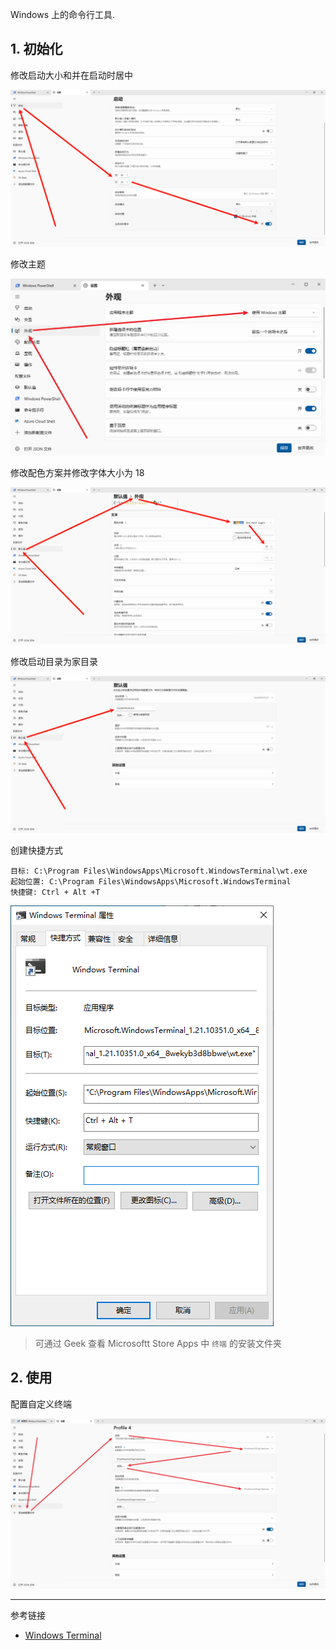 Windows 上的命令行工具.

## 1. 初始化

修改启动大小和并在启动时居中

![修改启动大小和并在启动时居中](./../../../../../../images/Windows%20Terminal/%E4%BF%AE%E6%94%B9%E5%90%AF%E5%8A%A8%E5%A4%A7%E5%B0%8F%E5%92%8C%E5%B9%B6%E5%9C%A8%E5%90%AF%E5%8A%A8%E6%97%B6%E5%B1%85%E4%B8%AD.png)

修改主题

![修改主题](./../../../../../../images/Windows%20Terminal/%E4%BF%AE%E6%94%B9%E4%B8%BB%E9%A2%98.png)

修改配色方案并修改字体大小为 18

![修改配色方案并修改字体大小为 18](./../../../../../../images/Windows%20Terminal/%E4%BF%AE%E6%94%B9%E9%85%8D%E8%89%B2%E6%96%B9%E6%A1%88%E5%B9%B6%E4%BF%AE%E6%94%B9%E5%AD%97%E4%BD%93%E5%A4%A7%E5%B0%8F%E4%B8%BA%2018.png)

修改启动目录为家目录

![修改启动目录为家目录](./../../../../../../images/Windows%20Terminal/%E4%BF%AE%E6%94%B9%E5%90%AF%E5%8A%A8%E7%9B%AE%E5%BD%95%E4%B8%BA%E5%AE%B6%E7%9B%AE%E5%BD%95.png)

创建快捷方式

```
目标: C:\Program Files\WindowsApps\Microsoft.WindowsTerminal\wt.exe
起始位置: C:\Program Files\WindowsApps\Microsoft.WindowsTerminal
快捷键: Ctrl + Alt +T
```

![创建快捷方式](./../../../../../../images/Windows%20Terminal/%E5%88%9B%E5%BB%BA%E5%BF%AB%E6%8D%B7%E6%96%B9%E5%BC%8F.png)

> 可通过 Geek 查看 Microsoftt Store Apps 中 `终端` 的安装文件夹

## 2. 使用

配置自定义终端

![配置自定义终端](./../../../../../../images/Windows%20Terminal/%E9%85%8D%E7%BD%AE%E8%87%AA%E5%AE%9A%E4%B9%89%E7%BB%88%E7%AB%AF.png)

---

参考链接

- [Windows Terminal](https://apps.microsoft.com/detail/9n0dx20hk701?hl=en-us&gl=US)